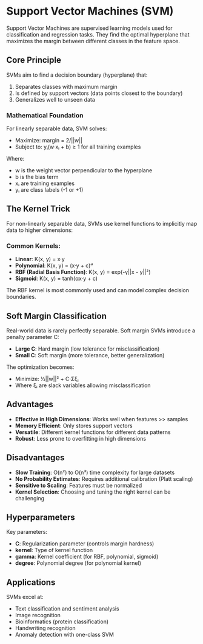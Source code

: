 # Support Vector Machines (SVM)

Support Vector Machines are supervised learning models used for classification and regression tasks. They find the optimal hyperplane that maximizes the margin between different classes in the feature space.

## Core Principle

SVMs aim to find a decision boundary (hyperplane) that:
1. Separates classes with maximum margin
2. Is defined by support vectors (data points closest to the boundary)
3. Generalizes well to unseen data

### Mathematical Foundation

For linearly separable data, SVM solves:
- Maximize: margin = 2/||w||
- Subject to: yᵢ(w·xᵢ + b) ≥ 1 for all training examples

Where:
- w is the weight vector perpendicular to the hyperplane
- b is the bias term
- xᵢ are training examples
- yᵢ are class labels (-1 or +1)

## The Kernel Trick

For non-linearly separable data, SVMs use kernel functions to implicitly map data to higher dimensions:

### Common Kernels:
- **Linear**: K(x, y) = x·y
- **Polynomial**: K(x, y) = (x·y + c)ᵈ
- **RBF (Radial Basis Function)**: K(x, y) = exp(-γ||x - y||²)
- **Sigmoid**: K(x, y) = tanh(αx·y + c)

The RBF kernel is most commonly used and can model complex decision boundaries.

## Soft Margin Classification

Real-world data is rarely perfectly separable. Soft margin SVMs introduce a penalty parameter C:
- **Large C**: Hard margin (low tolerance for misclassification)
- **Small C**: Soft margin (more tolerance, better generalization)

The optimization becomes:
- Minimize: ½||w||² + C·Σξᵢ
- Where ξᵢ are slack variables allowing misclassification

## Advantages

- **Effective in High Dimensions**: Works well when features >> samples
- **Memory Efficient**: Only stores support vectors
- **Versatile**: Different kernel functions for different data patterns
- **Robust**: Less prone to overfitting in high dimensions

## Disadvantages

- **Slow Training**: O(n²) to O(n³) time complexity for large datasets
- **No Probability Estimates**: Requires additional calibration (Platt scaling)
- **Sensitive to Scaling**: Features must be normalized
- **Kernel Selection**: Choosing and tuning the right kernel can be challenging

## Hyperparameters

Key parameters:
- **C**: Regularization parameter (controls margin hardness)
- **kernel**: Type of kernel function
- **gamma**: Kernel coefficient (for RBF, polynomial, sigmoid)
- **degree**: Polynomial degree (for polynomial kernel)

## Applications

SVMs excel at:
- Text classification and sentiment analysis
- Image recognition
- Bioinformatics (protein classification)
- Handwriting recognition
- Anomaly detection with one-class SVM
